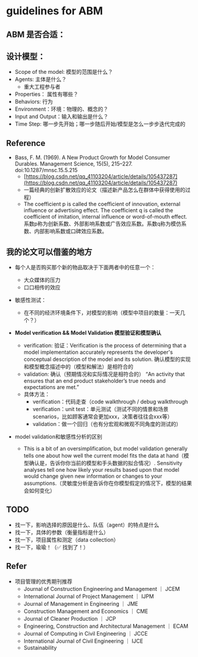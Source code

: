 # guidelines for ABM

##  ABM 是否合适：



## 设计模型：

- Scope of the model: 模型的范围是什么？
- Agents: 主体是什么？
    - 重大工程参与者
- Properties： 属性有哪些？
- Behaviors: 行为
- Environment：环境：物理的、概念的？
- Input and Output：输入和输出是什么？
- Time Step: 哪一步先开始；哪一步随后开始/模型是怎么一步步迭代完成的


## Reference

- Bass, F. M. (1969). A New Product Growth for Model Consumer Durables. Management Science, 15(5), 215–227. doi:10.1287/mnsc.15.5.215 
  - [https://blog.csdn.net/qq_41103204/article/details/105437287](https://blog.csdn.net/qq_41103204/article/details/105437287)
  - 一篇经典的创新扩散效应的论文（描述新产品怎么在群体中获得使用的过程）
  - The coefficient p is called the coefficient of innovation, external influence or advertising effect. The coefficient q is called the coefficient of imitation, internal influence or word-of-mouth effect. 系数p称为创新系数、外部影响系数或广告效应系数。系数q称为模仿系数、内部影响系数或口碑效应系数。




## 我的论文可以借鉴的地方


- 每个人是否购买那个新的物品取决于下面两者中的任意一个：
    - 大众媒体的压力
    - 口口相传的效应 

- 敏感性测试：
    - 在不同的经济环境条件下，对模型的影响（模型中项目的数量：一天几个？）

- **Model verification && Model Validation 模型验证和模型确认**
    - verification: 验证：Verification is the process of determining that a model implementation accurately represents the developer's conceptual description of the model and its solution. 确认模型的实现和模型概念描述中的（模型和解法）是相符合的
    - validation: 确认（预期情况和实际情况是相符合的） “An activity that ensures that an end product stakeholder’s true needs and expectations are met.”
    - 具体方法：
        - verification：代码走查（code walkthrough / debug walkthrough
        - verification：unit test：单元测试（测试不同的情景和场景scenarios，比如顾客通常会更加xxx，决策者往往会xxx等）
        - validation：做一个回归（也有分宏观和微观不同角度的测试的）

- model validation和敏感性分析的区别
    - This is a bit of an oversimplification, but model validation generally tells one about how well the current model fits the data at hand（模型确认是，告诉你你当前的模型和手头数据的拟合情况）. Sensitivity analyses tell one how likely your results based upon that model would change given new information or changes to your assumptions.（灵敏度分析是告诉你在你模型假定的情况下，模型的结果会如何变化）


## TODO

- 找一下，影响选择的原因是什么、队伍（agent）的特点是什么
- 找一下，具体的参数（衡量指标是什么）
- 找一下，项目属性和测定（data collection）
- 找一下，瑜瑜！（✅ 找到了！）



## Refer 

- 项目管理的优秀期刊推荐
  - Journal of Construction Engineering and Management ｜ JCEM 
  - International Journal of Project Management ｜ IJPM
  - Journal of Management in Engineering ｜ JME 
  - Construction Management and Economics ｜ CME
  - Journal of Cleaner Production ｜  JCP   
  - Engineering, Construction and Architectural Management ｜ ECAM 
  - Journal of Computing in Civil Engineering ｜ JCCE 
  - International Journal of Civil Engineering ｜ IJCE
  - Sustainability 